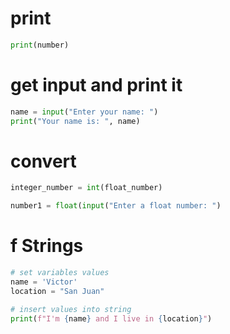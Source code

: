 # print
```python
print(number)
```

# get input and print it
```python
name = input("Enter your name: ")
print("Your name is: ", name)
```

# convert
```python
integer_number = int(float_number)
```

```python
number1 = float(input("Enter a float number: ")
```

# f Strings
```python
# set variables values
name = 'Victor'
location = "San Juan"

# insert values into string
print(f"I'm {name} and I live in {location}")
```
